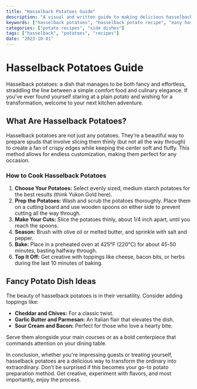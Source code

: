 ```yaml
---
title: "Hasselback Potatoes Guide"
description: "A visual and written guide to making delicious hasselback potatoes with various toppings and serving suggestions."
keywords: ["hasselback potatoes", "hasselback potato recipe", "easy hasselback potatoes"]
categories: ["potato recipes", "side dishes"]
tags: ["hasselback", "potatoes", "recipes"]
date: "2023-10-01"
---
```


# Hasselback Potatoes Guide

Hasselback potatoes: a dish that manages to be both fancy and effortless, straddling the line between a simple comfort food and culinary elegance. If you've ever found yourself staring at a plain potato and wishing for a transformation, welcome to your next kitchen adventure.  

## What Are Hasselback Potatoes?

Hasselback potatoes are not just any potatoes. They’re a beautiful way to prepare spuds that involve slicing them thinly (but not all the way through) to create a fan of crispy edges while keeping the center soft and fluffy. This method allows for endless customization, making them perfect for any occasion. 

### How to Cook Hasselback Potatoes

1. **Choose Your Potatoes:** Select evenly sized, medium starch potatoes for the best results (think Yukon Gold here).
2. **Prep the Potatoes:** Wash and scrub the potatoes thoroughly. Place them on a cutting board and use wooden spoons on either side to prevent cutting all the way through.
3. **Make Your Cuts:** Slice the potatoes thinly, about 1/4 inch apart, until you reach the spoons.
4. **Season:** Brush with olive oil or melted butter, and sprinkle with salt and pepper. 
5. **Bake:** Place in a preheated oven at 425°F (220°C) for about 45-50 minutes, basting halfway through.
6. **Top It Off:** Get creative with toppings like cheese, bacon bits, or herbs during the last 10 minutes of baking.

## Fancy Potato Dish Ideas

The beauty of hasselback potatoes is in their versatility. Consider adding toppings like:

- **Cheddar and Chives:** For a classic twist.
- **Garlic Butter and Parmesan:** An Italian flair that elevates the dish.
- **Sour Cream and Bacon:** Perfect for those who love a hearty bite.

Serve them alongside your main courses or as a bold centerpiece that commands attention on your dining table.

In conclusion, whether you're impressing guests or treating yourself, hasselback potatoes are a delicious way to transform the ordinary into extraordinary. Don’t be surprised if this becomes your go-to potato preparation method. Get creative, experiment with flavors, and most importantly, enjoy the process.
